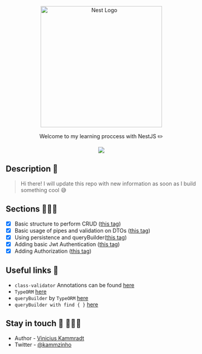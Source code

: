 <p align="center">
  <a href="http://nestjs.com/" target="blank"><img src="https://nestjs.com/img/logo_text.svg" width="320" alt="Nest Logo" /></a>
</p>

  <p align="center">Welcome to my learning proccess with NestJS ✏️ </p>
    <p align="center">
  <a href="https://twitter.com/kammzinho"><img src="https://img.shields.io/twitter/follow/kammzinho.svg?style=social&label=Follow"></a>
</p>

## Description 📝

> Hi there!
> I will update this repo with new information as soon as I build something cool 😅


## Sections 🤹🏻‍♂️

- [X] Basic structure to perform CRUD ([this tag](https://github.com/kammradt/learning-nestjs/tree/crud-with-fake-data))   
- [X] Basic usage of pipes and validation on DTOs ([this tag](https://github.com/kammradt/learning-nestjs/tree/using-pipes-and-validation))   
- [X] Using persistence and queryBuilder([this tag](https://github.com/kammradt/learning-nestjs/tree/persistence-and-query-builder))
- [X] Adding basic Jwt Authentication ([this tag](https://github.com/kammradt/learning-nestjs/tree/adding-basic-auth))
- [X] Adding Authorization ([this tag](https://github.com/kammradt/learning-nestjs/tree/adding-authorization))

## Useful links 🔗

- `class-validator` Annotations can be found [here](https://github.com/typestack/class-validator#validation-decorators)
- `TypeORM` [here](https://typeorm.io/)
- `queryBuilder` by `TypeORM` [here](https://github.com/typeorm/typeorm/blob/master/docs/select-query-builder.md)
- `queryBuilder with find { }` [here](https://github.com/typeorm/typeorm/blob/master/docs/find-options.md)

## Stay in touch 🤗 👨🏻‍💻

- Author - [Vinicius Kammradt](https://kammradt.now.sh)
- Twitter - [@kammzinho](https://twitter.com/kammzinho)


